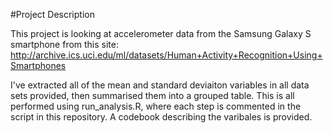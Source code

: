 #Project Description

This project is looking at accelerometer data from the Samsung Galaxy S smartphone from this site: 
http://archive.ics.uci.edu/ml/datasets/Human+Activity+Recognition+Using+Smartphones

I've extracted all of the mean and standard deviaiton variables in all data sets provided, then summarised them into a grouped table.
This is all performed using run_analysis.R, where each step is commented in the script in this repository. A codebook describing the varibales is provided.
